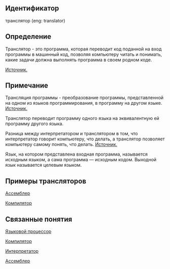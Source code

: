 ## Идентификатор
транслятор (eng: translator)

## Определение
Транслятор - это программа, которая переводит код поданной на вход программы в машинный код, позволяя компьютеру 
читать и понимать, какие задачи должна выполнять программа в своем родном коде.

[Источник.](https://www.computerhope.com/jargon/l/langproc.htm#:~:text=A%20language%20processor%20is%20a,such%20as%20Fortran%20and%20COBOL.)

## Примечание
Трансляция программы - преобразование программы, представленной на одном из языков программирования, в программу на другом языке.
[Источник.](https://ru.wikipedia.org/wiki/%D0%A2%D1%80%D0%B0%D0%BD%D1%81%D0%BB%D1%8F%D1%82%D0%BE%D1%80)

Транслятор переводит программу одного языка на эквивалентную ей программу другого языка.

Разница между интерпретатором и транслятором в том, что интерпретатор говорит компьютеру, что делать, 
а транслятор позволяет компьютеру самому понять, что делать.
[Источник.](https://www.computerhope.com/jargon/l/langproc.htm#:~:text=A%20language%20processor%20is%20a,such%20as%20Fortran%20and%20COBOL.)

Язык, на котором представлена входная программа, называется исходным языком, а сама программа — исходным кодом. 
Выходной язык называется целевым языком.

## Примеры трансляторов
[Ассемблер](assembler.md)

[Компилятор](compiler.md)

## Связанные понятия
[Языковой процессор](language_processor.md)

[Компилятор](compiler.md)

[Интерпретатор](interpreter.md)

[Ассемблер](assembler.md)
